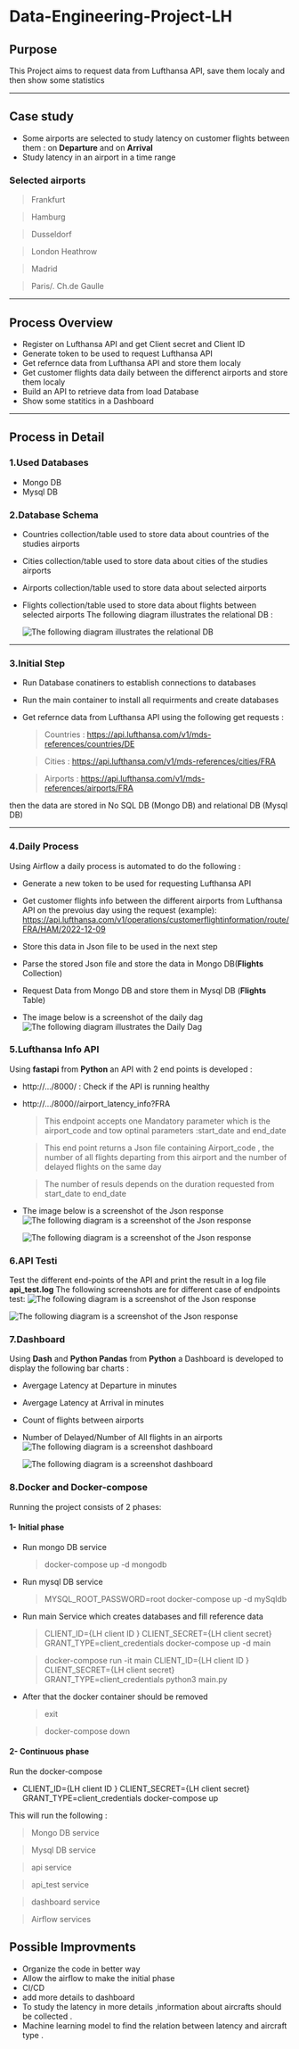 # **Data-Engineering-Project-LH**

## **Purpose**
This Project aims to request data from Lufthansa API, save them localy and then show some statistics 
****

## **Case study**
 - Some airports are selected to study latency on customer flights between them : on **Departure** and on **Arrival**
- Study latency in an airport in a time range
### **Selected airports**
>Frankfurt

>Hamburg

>Dusseldorf

>London Heathrow

>Madrid

>Paris/. Ch.de Gaulle
****
## **Process Overview**
- Register on Lufthansa API and get Client secret and Client ID
- Generate token to be used to request Lufthansa API 
- Get refernce data from Lufthansa API and store them localy
- Get customer flights data daily between the differenct airports and store them localy
- Build an API to retrieve data from load Database
- Show some statitics in a Dashboard

****
## **Process in Detail**
### 1.**Used Databases**
- Mongo DB
- Mysql DB
### 2.**Database Schema**
- Countries collection/table used to store data about countries of the studies airports
- Cities collection/table used to store data about cities of the studies airports
- Airports collection/table used to store data about selected airports 
- Flights collection/table used to store data about flights between selected airports 
 The following diagram illustrates the relational DB :

    ![The following diagram illustrates the relational DB](https://github.com/nisreenabuzidan/Data-Engineering-Project-LH/blob/main/images/ERD.svg)


****
### 3.**Initial Step**
- Run Database conatiners to establish connections to databases
- Run the main container to install all requirments and create databases
- Get refernce data from Lufthansa API using the following get requests :
    > Countries :
https://api.lufthansa.com/v1/mds-references/countries/DE

    >  Cities :
https://api.lufthansa.com/v1/mds-references/cities/FRA

    > Airports :
https://api.lufthansa.com/v1/mds-references/airports/FRA

then the data are stored in No SQL DB (Mongo DB) and relational DB (Mysql DB) 
****

### 4.**Daily Process**

Using Airflow a daily process is automated to do the following :
- Generate a new token to be used for requesting Lufthansa API
- Get customer flights info between the different airports from Lufthansa API on the prevoius day using the request (example):
https://api.lufthansa.com/v1/operations/customerflightinformation/route/FRA/HAM/2022-12-09

- Store this data in Json file to be used in the next step
- Parse the stored Json file and store the data in Mongo DB(**Flights** Collection)
- Request Data from Mongo DB and store them in Mysql DB (**Flights** Table)
- The image below is a screenshot of the daily dag
![The following diagram illustrates the Daily Dag](https://github.com/nisreenabuzidan/Data-Engineering-Project-LH/blob/main/images/airflow-1.jpg)

### 5.**Lufthansa Info API**
Using **fastapi** from **Python** an API with 2 end points is developed :
- http://.../8000/  : Check if the API is running healthy 
- http://.../8000//airport_latency_info?FRA
  > This endpoint accepts one Mandatory parameter which is the airport_code and tow optinal parameters :start_date and end_date

  > This end point returns a Json file containing Airport_code , the number of all flights departing from this airport and the number of delayed flights on the same day
  
  > The number of resuls depends on the duration requested from start_date to end_date 

- The image below is a screenshot of the Json response
    ![The following diagram is a screenshot of the Json response](https://github.com/nisreenabuzidan/Data-Engineering-Project-LH/blob/main/images/API-1.jpg)

    ![The following diagram is a screenshot of the Json response](https://github.com/nisreenabuzidan/Data-Engineering-Project-LH/blob/main/images/API-2.jpg)

### 6.**API Test**i
Test the different end-points of the API and print the result in a log file **api_test.log**
The following screenshots are for different case of endpoints test:
![The following diagram is a screenshot of the Json response](https://github.com/nisreenabuzidan/Data-Engineering-Project-LH/blob/main/images/api_test_1.jpg)

![The following diagram is a screenshot of the Json response](https://github.com/nisreenabuzidan/Data-Engineering-Project-LH/blob/main/images/api_test_1.jpg)


### 7.**Dashboard**
Using  **Dash** and **Python Pandas** from **Python** a Dashboard is developed to display the following bar charts : 

- Avergage Latency at Departure in minutes 
- Avergage Latency at Arrival in minutes
- Count of flights between airports
- Number of Delayed/Number of All flights in an airports 
    ![The following diagram is a screenshot dashboard](https://github.com/nisreenabuzidan/Data-Engineering-Project-LH/blob/main/images/dashboard1.jpg)

    ![The following diagram is a screenshot dashboard](https://github.com/nisreenabuzidan/Data-Engineering-Project-LH/blob/main/images/dashboard2.jpg)

### 8.**Docker and Docker-compose**
Running the project consists of 2 phases:
#### 1- Initial phase
- Run mongo DB service 
    >docker-compose up -d mongodb 
- Run mysql DB service 
    >MYSQL_ROOT_PASSWORD=root docker-compose up -d mySqldb
- Run main Service which creates databases and fill reference data
    >CLIENT_ID={LH client ID } CLIENT_SECRET={LH client secret} GRANT_TYPE=client_credentials docker-compose up -d main

    >docker-compose run -it main
    CLIENT_ID={LH client ID } CLIENT_SECRET={LH client secret} GRANT_TYPE=client_credentials python3 main.py

- After that the docker container should be removed
    >exit

    >docker-compose down

#### 2- Continuous phase
Run the docker-compose 

- CLIENT_ID={LH client ID } CLIENT_SECRET={LH client secret} GRANT_TYPE=client_credentials docker-compose up 

This will run the following :
> Mongo DB service

> Mysql DB service

> api service

> api_test service

> dashboard service

> Airflow services


## **Possible Improvments**
- Organize the code in better way
- Allow the airflow to make the initial phase
- CI/CD 
- add more details to dashboard
- To study the latency in more details ,information about aircrafts should be collected .
- Machine learning model to find the relation between latency and aircraft type .







